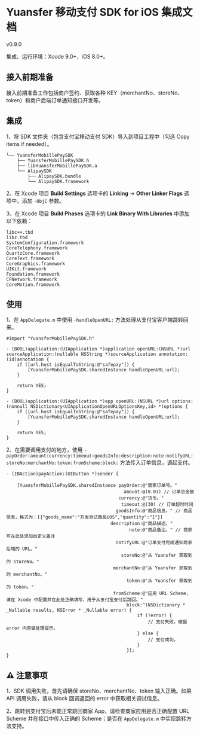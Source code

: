 # Yuansfer 移动支付 SDK for iOS 集成文档

v0.9.0 

集成、运行环境：Xcode 9.0+，iOS 8.0+。

## 接入前期准备

接入前期准备工作包括商户签约、获取各种 KEY（merchantNo、storeNo、token）和商户后端订单通知接口开发等。

## 集成

1、将 SDK 文件夹（包含支付宝移动支付 SDK）导入到项目工程中（勾选 Copy items if needed）。

```
└── YuansferMobillePaySDK
    ├── YuansferMobillePaySDK.h
    ├── libYuansferMobillePaySDK.a
    └── AlipaySDK
        ├── AlipaySDK.bundle
        └── AlipaySDK.framework
```

2、在 Xcode 项目 **Build Settings** 选项卡的 **Linking** -> **Other Linker Flags** 选项中，添加 `-ObjC` 参数。

3、在 Xcode 项目 **Build Phases** 选项卡的 **Link Binary With Libraries** 中添加以下依赖：

```
libc++.tbd
libz.tbd
SystemConfiguration.framework
CoreTelephony.framework
QuartzCore.framework
CoreText.framework
CoreGraphics.framework
UIKit.framework
Foundation.framework
CFNetwork.framework
CoreMotion.framework
```

## 使用

1、在 `AppDelegate.m` 中使用 `-handleOpenURL:` 方法处理从支付宝客户端跳转回来。

```objc
#import "YuansferMobillePaySDK.h"

- (BOOL)application:(UIApplication *)application openURL:(NSURL *)url sourceApplication:(nullable NSString *)sourceApplication annotation:(id)annotation {
    if ([url.host isEqualToString:@"safepay"]) {
        [YuansferMobillePaySDK.sharedInstance handleOpenURL:url];
    }
    
    return YES;
}

- (BOOL)application:(UIApplication *)app openURL:(NSURL *)url options:(nonnull NSDictionary<UIApplicationOpenURLOptionsKey,id> *)options {
    if ([url.host isEqualToString:@"safepay"]) {
        [YuansferMobillePaySDK.sharedInstance handleOpenURL:url];
    }
    
    return YES;
}
```

2、在需要调用支付的地方，使用 `-payOrder:amount:currency:timeout:goodsInfo:description:note:notifyURL:storeNo:merchantNo:token:fromScheme:block:` 方法传入订单信息，调起支付。

```objc
- (IBAction)payAction:(UIButton *)sender {
    
    [YuansferMobillePaySDK.sharedInstance payOrder:@"商家订单号。"
                                            amount:@(0.01) // 订单总金额
                                          currency:@"货币。"
                                           timeout:@(30) // 订单超时时间
                                         goodsInfo:@"商品信息。" // 商品信息，格式为：[{"goods_name":"开发测试商品iOS","quantity":"1"}]
                                       description:@"商品描述。"
                                              note:@"商品备注。" // 商家可在此处添加自定义备注
                                         notifyURL:@"订单支付完成通知商家后端的 URL。"
                                           storeNo:@"从 Yuansfer 获取到的 storeNo。"
                                        merchantNo:@"从 Yuansfer 获取到的 merchantNo。"
                                             token:@"从 Yuansfer 获取到的 token。"
                                        fromScheme:@"应用 URL Scheme，请在 Xcode 中配置并在此处正确填写，用于从支付宝支付后跳回。"
                                             block:^(NSDictionary * _Nullable results, NSError * _Nullable error) {
                                                 if (!error) {
                                                     // 支付失败，根据 error 内容做处理提示。
                                                 } else {
                                                     // 支付成功。
                                                 }
                                             }];
}
```

## ⚠️ 注意事项

1、SDK 调用失败，首先请确保 storeNo、merchantNo、token 输入正确。如果 API 调用失败，请从 block 回调返回的 error 中获取相关调试信息。

2、跳转到支付宝后未能正常跳回商家 App，请检查商家应用是否正确配置 URL Scheme 并在接口中传入正确的 Scheme；是否在 `AppDelegate.m` 中实现跳转方法支持。